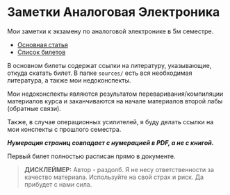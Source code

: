 # Заметки Аналоговая Электроника

Мои заметки к экзамену по аналоговой электронике в 5м семестре.
- [Основная статья](notes.md)
- [Список билетов](questions.md)

В основном билеты содержат ссылки на литературу, указывающие, откуда скатать билет. В папке ```sources/``` есть вся необходимая литература, а также мои недоконспекты.

Мои недоконспекты являются результатом переваривания/компиляции материалов курса и заканчиваются на начале материалов второй лабы (обратные связи).

Также, в случае операционных усилителей, я буду делать ссылки на мои конспекты с прошлого семестра.

***Нумерация страниц совпадает с нумерацией в PDF, а не с книгой.***

Первый билет полностью расписан прямо в документе.

> **ДИСКЛЕЙМЕР:** Автор - раздолб. Я не несу ответственности за качество материала. Используйте на свой страх и риск. Да прибудет с нами сила.
